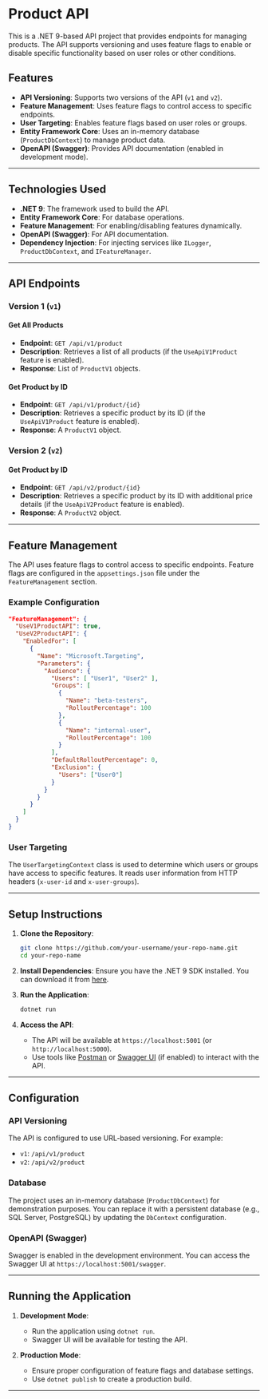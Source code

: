 # Product API

This is a .NET 9-based API project that provides endpoints for managing products. The API supports versioning and uses feature flags to enable or disable specific functionality based on user roles or other conditions.

## Features

- **API Versioning**: Supports two versions of the API (`v1` and `v2`).
- **Feature Management**: Uses feature flags to control access to specific endpoints.
- **User Targeting**: Enables feature flags based on user roles or groups.
- **Entity Framework Core**: Uses an in-memory database (`ProductDbContext`) to manage product data.
- **OpenAPI (Swagger)**: Provides API documentation (enabled in development mode).

---

## Technologies Used

- **.NET 9**: The framework used to build the API.
- **Entity Framework Core**: For database operations.
- **Feature Management**: For enabling/disabling features dynamically.
- **OpenAPI (Swagger)**: For API documentation.
- **Dependency Injection**: For injecting services like `ILogger`, `ProductDbContext`, and `IFeatureManager`.

---

## API Endpoints

### Version 1 (`v1`)

#### Get All Products
- **Endpoint**: `GET /api/v1/product`
- **Description**: Retrieves a list of all products (if the `UseApiV1Product` feature is enabled).
- **Response**: List of `ProductV1` objects.

#### Get Product by ID
- **Endpoint**: `GET /api/v1/product/{id}`
- **Description**: Retrieves a specific product by its ID (if the `UseApiV1Product` feature is enabled).
- **Response**: A `ProductV1` object.

### Version 2 (`v2`)

#### Get Product by ID
- **Endpoint**: `GET /api/v2/product/{id}`
- **Description**: Retrieves a specific product by its ID with additional price details (if the `UseApiV2Product` feature is enabled).
- **Response**: A `ProductV2` object.

---

## Feature Management

The API uses feature flags to control access to specific endpoints. Feature flags are configured in the `appsettings.json` file under the `FeatureManagement` section.

### Example Configuration

```json
"FeatureManagement": {
  "UseV1ProductAPI": true,
  "UseV2ProductAPI": {
    "EnabledFor": [
      {
        "Name": "Microsoft.Targeting",
        "Parameters": {
          "Audience": {
            "Users": [ "User1", "User2" ],
            "Groups": [
              {
                "Name": "beta-testers",
                "RolloutPercentage": 100
              },
              {
                "Name": "internal-user",
                "RolloutPercentage": 100
              }
            ],
            "DefaultRolloutPercentage": 0,
            "Exclusion": {
              "Users": ["User0"]
            }
          }
        }
      }
    ]
  }
}
```

### User Targeting

The `UserTargetingContext` class is used to determine which users or groups have access to specific features. It reads user information from HTTP headers (`x-user-id` and `x-user-groups`).

---

## Setup Instructions

1. **Clone the Repository**:
   ```bash
   git clone https://github.com/your-username/your-repo-name.git
   cd your-repo-name
   ```

2. **Install Dependencies**:
   Ensure you have the .NET 9 SDK installed. You can download it from [here](https://dotnet.microsoft.com/download).

3. **Run the Application**:
   ```bash
   dotnet run
   ```

4. **Access the API**:
   - The API will be available at `https://localhost:5001` (or `http://localhost:5000`).
   - Use tools like [Postman](https://www.postman.com/) or [Swagger UI](https://localhost:5001/swagger) (if enabled) to interact with the API.

---

## Configuration

### API Versioning
The API is configured to use URL-based versioning. For example:
- `v1`: `/api/v1/product`
- `v2`: `/api/v2/product`

### Database
The project uses an in-memory database (`ProductDbContext`) for demonstration purposes. You can replace it with a persistent database (e.g., SQL Server, PostgreSQL) by updating the `DbContext` configuration.

### OpenAPI (Swagger)
Swagger is enabled in the development environment. You can access the Swagger UI at `https://localhost:5001/swagger`.

---

## Running the Application

1. **Development Mode**:
   - Run the application using `dotnet run`.
   - Swagger UI will be available for testing the API.

2. **Production Mode**:
   - Ensure proper configuration of feature flags and database settings.
   - Use `dotnet publish` to create a production build.

---
